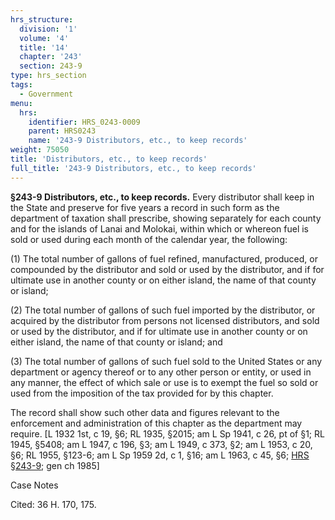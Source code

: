 ```yaml
---
hrs_structure:
  division: '1'
  volume: '4'
  title: '14'
  chapter: '243'
  section: 243-9
type: hrs_section
tags:
  - Government
menu:
  hrs:
    identifier: HRS_0243-0009
    parent: HRS0243
    name: '243-9 Distributors, etc., to keep records'
weight: 75050
title: 'Distributors, etc., to keep records'
full_title: '243-9 Distributors, etc., to keep records'
---
```

**§243-9 Distributors, etc., to keep records.** Every distributor shall keep in the State and preserve for five years a record in such form as the department of taxation shall prescribe, showing separately for each county and for the islands of Lanai and Molokai, within which or whereon fuel is sold or used during each month of the calendar year, the following:

(1) The total number of gallons of fuel refined, manufactured, produced, or compounded by the distributor and sold or used by the distributor, and if for ultimate use in another county or on either island, the name of that county or island;

(2) The total number of gallons of such fuel imported by the distributor, or acquired by the distributor from persons not licensed distributors, and sold or used by the distributor, and if for ultimate use in another county or on either island, the name of that county or island; and

(3) The total number of gallons of such fuel sold to the United States or any department or agency thereof or to any other person or entity, or used in any manner, the effect of which sale or use is to exempt the fuel so sold or used from the imposition of the tax provided for by this chapter.

The record shall show such other data and figures relevant to the enforcement and administration of this chapter as the department may require. [L 1932 1st, c 19, §6; RL 1935, §2015; am L Sp 1941, c 26, pt of §1; RL 1945, §5408; am L 1947, c 196, §3; am L 1949, c 373, §2; am L 1953, c 20, §6; RL 1955, §123-6; am L Sp 1959 2d, c 1, §16; am L 1963, c 45, §6; [HRS §243-9](/title-14/chapter-243/section-243-9/); gen ch 1985]

Case Notes

Cited: 36 H. 170, 175.